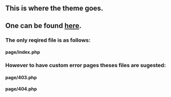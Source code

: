 ## This is where the theme goes. ##
## One can be found [here][theme]. ##

### The only reqired file is as follows: ###
#### page/index.php ####
### However to have custom error pages theses files are sugested: ###
#### page/403.php ####
#### page/404.php ####





[theme]: https://github.com/NaH012/framework-themes

